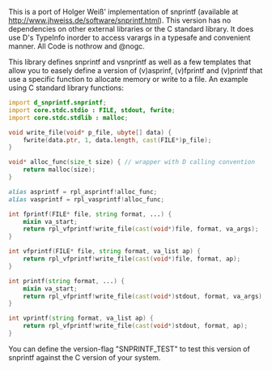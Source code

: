 This is a port of Holger Weiß' implementation of snprintf (available at http://www.jhweiss.de/software/snprintf.html).
This version has no dependencies on other external libraries or the C standard library.
It does use D's TypeInfo inorder to access varargs in a typesafe and convenient manner. All Code is nothrow and @nogc.

This library defines snprintf and vsnprintf as well as a few templates that allow you to easely define a version of (v)asprinf, (v)fprintf and (v)printf that use a specific function to allocate memory or write to a file.
An example using C standard library functions:

```D
import d_snprintf.snprintf;
import core.stdc.stdio : FILE, stdout, fwrite;
import core.stdc.stdlib : malloc;

void write_file(void* p_file, ubyte[] data) {
    fwrite(data.ptr, 1, data.length, cast(FILE*)p_file);
}

void* alloc_func(size_t size) { // wrapper with D calling convention
    return malloc(size);
}

alias asprintf = rpl_asprintf!alloc_func;
alias vasprintf = rpl_vasprintf!alloc_func;

int fprintf(FILE* file, string format, ...) {
    mixin va_start;
    return rpl_vfprintf!write_file(cast(void*)file, format, va_args);
}

int vfprintf(FILE* file, string format, va_list ap) {
    return rpl_vfprintf!write_file(cast(void*)file, format, ap);
}

int printf(string format, ...) {
    mixin va_start;
    return rpl_vfprintf!write_file(cast(void*)stdout, format, va_args);
}

int vprintf(string format, va_list ap) {
    return rpl_vfprintf!write_file(cast(void*)stdout, format, ap);
}
```

You can define the version-flag "SNPRINTF_TEST" to test this version of snprintf against the C version of your system.